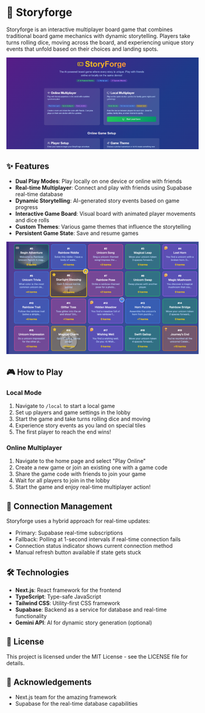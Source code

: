 # 🎲 Storyforge

Storyforge is an interactive multiplayer board game that combines traditional board game mechanics with dynamic storytelling. Players take turns rolling dice, moving across the board, and experiencing unique story events that unfold based on their choices and landing spots.


![Storyforge Game](public/images/2.png)

## ✨ Features

- **Dual Play Modes**: Play locally on one device or online with friends
- **Real-time Multiplayer**: Connect and play with friends using Supabase real-time database
- **Dynamic Storytelling**: AI-generated story events based on game progress
- **Interactive Game Board**: Visual board with animated player movements and dice rolls
- **Custom Themes**: Various game themes that influence the storytelling
- **Persistent Game State**: Save and resume games

![Storyforge Game](public/images/board-background.png)

## 🎮 How to Play

### Local Mode

1. Navigate to `/local` to start a local game
2. Set up players and game settings in the lobby
3. Start the game and take turns rolling dice and moving
4. Experience story events as you land on special tiles
5. The first player to reach the end wins!

### Online Multiplayer

1. Navigate to the home page and select "Play Online"
2. Create a new game or join an existing one with a game code
3. Share the game code with friends to join your game
4. Wait for all players to join in the lobby
5. Start the game and enjoy real-time multiplayer action!

## 🔄 Connection Management

Storyforge uses a hybrid approach for real-time updates:
- Primary: Supabase real-time subscriptions
- Fallback: Polling at 1-second intervals if real-time connection fails
- Connection status indicator shows current connection method
- Manual refresh button available if state gets stuck

## 🛠️ Technologies

- **Next.js**: React framework for the frontend
- **TypeScript**: Type-safe JavaScript
- **Tailwind CSS**: Utility-first CSS framework
- **Supabase**: Backend as a service for database and real-time functionality
- **Gemini API**: AI for dynamic story generation (optional)



## 📝 License

This project is licensed under the MIT License - see the LICENSE file for details.

## 🙏 Acknowledgements

- Next.js team for the amazing framework
- Supabase for the real-time database capabilities
